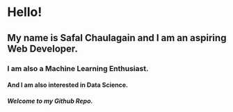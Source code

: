 # Hello!
## My name is Safal Chaulagain and I am an aspiring Web Developer.
### I am also a Machine Learning Enthusiast.
#### And I am also interested in Data Science.
##### Welcome to my Github Repo.
